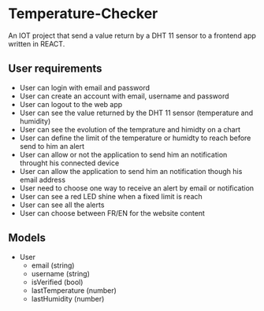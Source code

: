 # Temperature-Checker
An IOT project that send a value return by a DHT 11 sensor to a frontend app written in REACT.

## User requirements
<ul>
  <li>User can login with email and password</li>
  <li>User can create an account with email, username and password</li>
  <li>User can logout to the web app</li>
  <li>User can see the value returned by the DHT 11 sensor (temperature and humidity)</li>
  <li>User can see the evolution of the temprature and himidty on a chart</li>
  <li>User can define the limit of the temperature or humidty to reach before send to him an alert</li>
  <li>User can allow or not the application to send him an notification throught his connected device</li>
  <li>User can allow the application to send him an notification though his email address</li>
  <li>User need to choose one way to receive an alert by email or notification</li>
  <li>User can see a red LED shine when a fixed limit is reach</li>
  <li>User can see all the alerts</li>
  <li>User can choose between FR/EN for the website content</li>
</ul>

## Models
- User
  - email (string)
  - username (string)
  - isVerified (bool)
  - lastTemperature (number)
  - lastHumidity (number)
